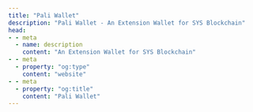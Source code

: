 ```yaml
---
title: "Pali Wallet"
description: "Pali Wallet - An Extension Wallet for SYS Blockchain"
head:
- - meta
  - name: description
    content: "An Extension Wallet for SYS Blockchain"
- - meta
  - property: "og:type"
    content: "website"
- - meta
  - property: "og:title"
    content: "Pali Wallet"
---
```


<script setup>
  import PaliWalletComponent from '../../.vitepress/theme/components/Project/pali-wallet/index.vue';
</script>

<PaliWalletComponent title="Pali Wallet" description="A Non-Custodial Crypto Wallet for Syscoin." link="https://paliwallet.com/" />
